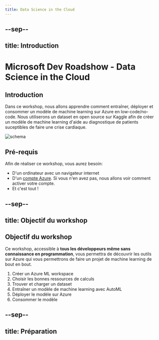 ```yaml
---
title: Data Science in the Cloud
---
```


--sep--
---
title: Introduction
---

# Microsoft Dev Roadshow - Data Science in the Cloud

## Introduction

Dans ce workshop, nous allons apprendre comment entraîner, déployer et consommer un modèle de machine learning sur Azure en low-code/no-code. Nous utiliserons un dataset en open source sur Kaggle afin de créer un modèle de machine learning d'aide au diagnostique de patients suceptibles de faire une crise cardiaque. 

![schema](media/schema.png)

## Pré-requis

Afin de réaliser ce workshop, vous aurez besoin: 

- D'un ordinateur avec un navigateur internet
- D'un [compte Azure](https://ms.portal.azure.com/). Si vous n'en avez pas, nous allons voir comment activer votre compte.
- Et c'est tout !

--sep--
---
title: Objectif du workshop
---

## Objectif du workshop

Ce workshop, accessible à **tous les développeurs même sans connaissance en programmation**, vous permettra de découvrir les outils sur Azure qui vous permettrons de faire un projet de machine learning de bout en bout. 

1. Créer un Azure ML workspace
2. Choisir les bonnes ressources de calculs
3. Trouver et charger un dataset
4. Entraîner un modèle de machine learning avec AutoML
5. Déployer le modèle sur Azure
6. Consommer le modèle

--sep--
---
title: Préparation
---
